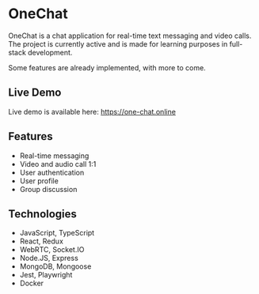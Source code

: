 # OneChat

OneChat is a chat application for real-time text messaging and video calls.  
The project is currently active and is made for learning purposes in full-stack development.

Some features are already implemented, with more to come.

## Live Demo

Live demo is available here: https://one-chat.online

## Features

- Real-time messaging
- Video and audio call 1:1
- User authentication
- User profile
- Group discussion

## Technologies

- JavaScript, TypeScript
- React, Redux
- WebRTC, Socket.IO
- Node.JS, Express
- MongoDB, Mongoose
- Jest, Playwright
- Docker
